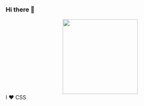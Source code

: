 ### Hi there 👋

<div id="header" align="center">
  <img src="https://i.gifer.com/origin/06/06867fc80e729d9b31ecdd14e0638aea_w200.gif" width="200" header="200"/>
</div>
I ♥ СSS

<!--
**StasRozel/StasRozel** is a ✨ _special_ ✨ repository because its `README.md` (this file) appears on your GitHub profile.

Here are some ideas to get you started:

- 🔭 I’m currently working on ...
- 🌱 I’m currently learning ...
- 👯 I’m looking to collaborate on ...
- 🤔 I’m looking for help with ...
- 💬 Ask me about ...
- 📫 How to reach me: ...
- 😄 Pronouns: ...
- ⚡ Fun fact: ...
-->
